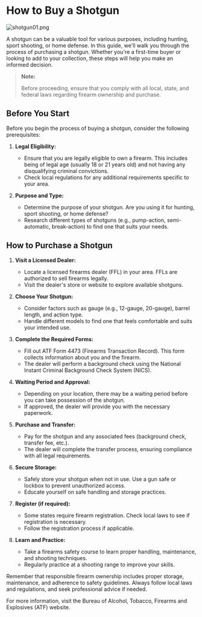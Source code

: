 # How to Buy a Shotgun

![shotgun01.png](shotgun01.png)  



A shotgun can be a valuable tool for various purposes, including hunting, sport shooting, or home defense. In this guide, we'll walk you through the process of purchasing a shotgun. Whether you're a first-time buyer or looking to add to your collection, these steps will help you make an informed decision.

> **Note:**
>
> Before proceeding, ensure that you comply with all local, state, and federal laws regarding firearm ownership and purchase.

## Before You Start

Before you begin the process of buying a shotgun, consider the following prerequisites:

1. **Legal Eligibility:**
   - Ensure that you are legally eligible to own a firearm. This includes being of legal age (usually 18 or 21 years old) and not having any disqualifying criminal convictions.
   - Check local regulations for any additional requirements specific to your area.

2. **Purpose and Type:**
   - Determine the purpose of your shotgun. Are you using it for hunting, sport shooting, or home defense?
   - Research different types of shotguns (e.g., pump-action, semi-automatic, break-action) to find one that suits your needs.

## How to Purchase a Shotgun

1. **Visit a Licensed Dealer:**
   - Locate a licensed firearms dealer (FFL) in your area. FFLs are authorized to sell firearms legally.
   - Visit the dealer's store or website to explore available shotguns.

2. **Choose Your Shotgun:**
   - Consider factors such as gauge (e.g., 12-gauge, 20-gauge), barrel length, and action type.
   - Handle different models to find one that feels comfortable and suits your intended use.

3. **Complete the Required Forms:**
   - Fill out ATF Form 4473 (Firearms Transaction Record). This form collects information about you and the firearm.
   - The dealer will perform a background check using the National Instant Criminal Background Check System (NICS).

4. **Waiting Period and Approval:**
   - Depending on your location, there may be a waiting period before you can take possession of the shotgun.
   - If approved, the dealer will provide you with the necessary paperwork.

5. **Purchase and Transfer:**
   - Pay for the shotgun and any associated fees (background check, transfer fee, etc.).
   - The dealer will complete the transfer process, ensuring compliance with all legal requirements.

6. **Secure Storage:**
   - Safely store your shotgun when not in use. Use a gun safe or lockbox to prevent unauthorized access.
   - Educate yourself on safe handling and storage practices.

7. **Register (if required):**
   - Some states require firearm registration. Check local laws to see if registration is necessary.
   - Follow the registration process if applicable.

8. **Learn and Practice:**
   - Take a firearms safety course to learn proper handling, maintenance, and shooting techniques.
   - Regularly practice at a shooting range to improve your skills.

Remember that responsible firearm ownership includes proper storage, maintenance, and adherence to safety guidelines. Always follow local laws and regulations, and seek professional advice if needed.

For more information, visit the Bureau of Alcohol, Tobacco, Firearms and Explosives (ATF) website.
